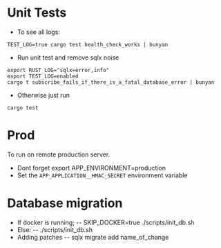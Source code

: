 # Unit Tests
- To see all logs:
```
TEST_LOG=true cargo test health_check_works | bunyan
```
- Run unit test and remove sqlx noise
```
export RUST_LOG="sqlx=error,info"
export TEST_LOG=enabled
cargo t subscribe_fails_if_there_is_a_fatal_database_error | bunyan
```
- Otherwise just run
```
cargo test
```

# Prod
To run on remote production server.
- Dont forget export APP_ENVIRONMENT=production
- Set the `APP_APPLICATION__HMAC_SECRET` environment variable

# Database migration
- If docker is running;
-- SKIP_DOCKER=true ./scripts/init_db.sh
- Else:
-- ./scripts/init_db.sh
- Adding patches
-- sqlx migrate add name_of_change
